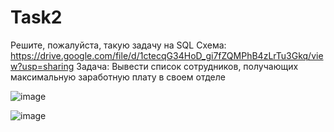 # Task2
Решите, пожалуйста, такую задачу на SQL Схема: https://drive.google.com/file/d/1ctecqG34HoD_gi7fZQMPhB4zLrTu3Gkq/view?usp=sharing  Задача: Вывести список сотрудников, получающих максимальную заработную плату в своем отделе

![image](https://user-images.githubusercontent.com/77344413/160212685-be382b03-f0b7-458a-87dc-283cbe64f3b1.png)

![image](https://user-images.githubusercontent.com/77344413/160212783-bcda01ce-b456-4340-b0a0-b342a27853be.png)

